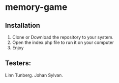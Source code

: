 # memory-game

## Installation

1. Clone or Download the repository to your system.
2. Open the index.php file to run it on your computer
3. Enjoy

## Testers:
Linn Tunberg.
Johan Sylvan.
